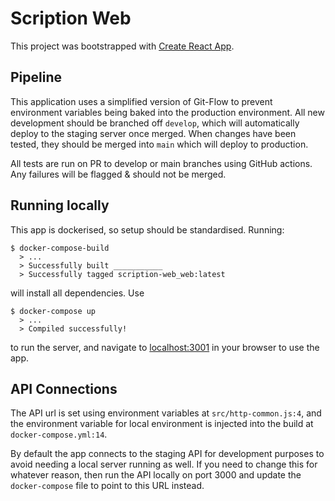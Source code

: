 # Scription Web

This project was bootstrapped with [Create React App](https://github.com/facebook/create-react-app).

## Pipeline

This application uses a simplified version of Git-Flow to prevent environment variables being baked into the production environment. All new development should be branched off `develop`, which will automatically deploy to the staging server once merged. When changes have been tested, they should be merged into `main` which will deploy to production.

All tests are run on PR to develop or main branches using GitHub actions. Any failures will be flagged & should not be merged.

## Running locally

This app is dockerised, so setup should be standardised. Running:

```docker
$ docker-compose-build
  > ...
  > Successfully built ___________
  > Successfully tagged scription-web_web:latest
```

will install all dependencies. Use

```docker
$ docker-compose up
  > ...
  > Compiled successfully!
```

to run the server, and navigate to [localhost:3001](localhost:3001) in your browser to use the app.

## API Connections

The API url is set using environment variables at `src/http-common.js:4`, and the environment variable for local environment is injected into the build at `docker-compose.yml:14`.

By default the app connects to the staging API for development purposes to avoid needing a local server running as well. If you need to change this for whatever reason, then run the API locally on port 3000 and update the `docker-compose` file to point to this URL instead.
